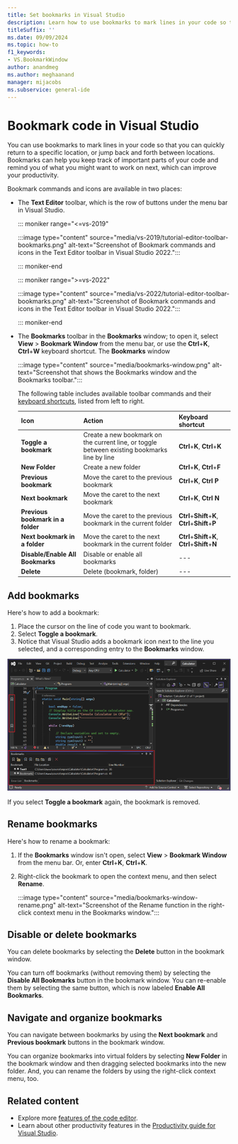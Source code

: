 ```yaml
---
title: Set bookmarks in Visual Studio
description: Learn how to use bookmarks to mark lines in your code so that you can quickly return to a specific location, or jump back and forth between locations.
titleSuffix: ''
ms.date: 09/09/2024
ms.topic: how-to
f1_keywords:
- VS.BookmarkWindow
author: anandmeg
ms.author: meghaanand
manager: mijacobs
ms.subservice: general-ide
---
```

# Bookmark code in Visual Studio

You can use bookmarks to mark lines in your code so that you can quickly return to a specific location, or jump back and forth between locations. Bookmarks can help you keep track of important parts of your code and remind you of what you might want to work on next, which can improve your productivity.

Bookmark commands and icons are available in two places: 

- The **Text Editor** toolbar, which is the row of buttons under the menu bar in Visual Studio.
  
  ::: moniker range="<=vs-2019"

    :::image type="content" source="media/vs-2019/tutorial-editor-toolbar-bookmarks.png" alt-text="Screenshot of Bookmark commands and icons in the Text Editor toolbar in Visual Studio 2022.":::

  ::: moniker-end

  ::: moniker range=">=vs-2022"

  :::image type="content" source="media/vs-2022/tutorial-editor-toolbar-bookmarks.png" alt-text="Screenshot of Bookmark commands and icons in the Text Editor toolbar in Visual Studio 2022.":::

  ::: moniker-end

- The **Bookmarks** toolbar in the **Bookmarks** window; to open it, select **View** > **Bookmark Window** from the menu bar, or use the **Ctrl**+**K**, **Ctrl**+**W** keyboard shortcut. The **Bookmarks** window 

   :::image type="content" source="media/bookmarks-window.png" alt-text="Screenshot that shows the Bookmarks window and the Bookmarks toolbar.":::

  The following table includes available toolbar commands and their [keyboard shortcuts](default-keyboard-shortcuts-in-visual-studio.md), listed from left to right.

    | Icon                              | Action   | Keyboard shortcut |
    |-----------------------------------|----------|-------------------|
    | **Toggle a bookmark**             |  Create a new bookmark on the current line, or toggle between existing bookmarks line by line | **Ctrl**+**K**, **Ctrl**+**K** |
    | **New Folder**                    |  Create a new folder                       | **Ctrl**+**K**, **Ctrl**+**F** | 
    | **Previous bookmark**             |  Move the caret to the previous bookmark   | **Ctrl**+**K**, **Ctrl** **P** |
    | **Next bookmark**                 |  Move the caret to the next bookmark       | **Ctrl**+**K**, **Ctrl** **N** |
    | **Previous bookmark in a folder** |  Move the caret to the previous bookmark in the current folder | **Ctrl**+**Shift**+**K**, **Ctrl**+**Shift**+**P** | 
    | **Next bookmark in a folder**     |  Move the caret to the next bookmark in the current folder     | **Ctrl**+**Shift**+**K**, **Ctrl**+**Shift**+**N** | 
    | **Disable/Enable All Bookmarks**  |  Disable or enable all bookmarks           |  --- | 
    | **Delete**                        |  Delete (bookmark, folder)                 |  --- | 

## Add bookmarks

Here's how to add a bookmark:

1. Place the cursor on the line of code you want to bookmark. 
1. Select **Toggle a bookmark**.
1. Notice that Visual Studio adds a bookmark icon next to the line you selected, and a corresponding entry to the **Bookmarks** window. 

  ![Screenshot of the Bookmarks window in Visual Studio that has bookmarks added.](media/bookmarks-window-visual-studio.png)

If you select **Toggle a bookmark** again, the bookmark is removed.

## Rename bookmarks

Here's how to rename a bookmark:

1. If the **Bookmarks** window isn't open, select **View** > **Bookmark Window** from the menu bar. Or, enter **Ctrl**+**K**, **Ctrl**+**K**.
1. Right-click the bookmark to open the context menu, and then select **Rename**.

   :::image type="content" source="media/bookmarks-window-rename.png" alt-text="Screenshot of the Rename function in the right-click context menu in the Bookmarks window.":::

## Disable or delete bookmarks

You can delete bookmarks by selecting the **Delete** button in the bookmark window.

You can turn off bookmarks (without removing them) by selecting the **Disable All Bookmarks** button in the bookmark window. You can re-enable them by selecting the same button, which is now labeled **Enable All Bookmarks**.

## Navigate and organize bookmarks

You can navigate between bookmarks by using the **Next bookmark** and **Previous bookmark** buttons in the bookmark window.

You can organize bookmarks into virtual folders by selecting **New Folder** in the bookmark window and then dragging selected bookmarks into the new folder. And, you can rename the folders by using the right-click context menu, too.

## Related content

- Explore more [features of the code editor](../ide/writing-code-in-the-code-and-text-editor.md).
- Learn about other productivity features in the [Productivity guide for Visual Studio](productivity-features.md).
